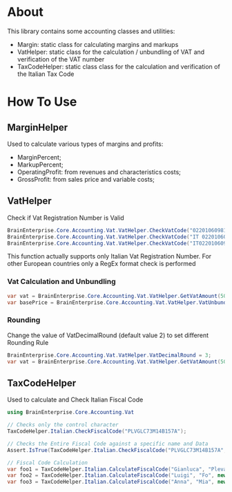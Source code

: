 # About

This library contains some accounting classes and utilities:
- Margin: static class for calculating margins and markups
- VatHelper: static class for the calculation / unbundling of VAT and verification of the VAT number
- TaxCodeHelper: static class class for the calculation and verification of the Italian Tax Code


# How To Use

## MarginHelper

Used to calculate various types of margins and profits:
- MarginPercent;
- MarkupPercent;
- OperatingProfit: from revenues and characteristics costs;
- GrossProfit: from sales price and variable costs;


## VatHelper

Check if Vat Registration Number is Valid
````C#
BrainEnterprise.Core.Accounting.Vat.VatHelper.CheckVatCode("02201060981");
BrainEnterprise.Core.Accounting.Vat.VatHelper.CheckVatCode("IT 02201060981");
BrainEnterprise.Core.Accounting.Vat.VatHelper.CheckVatCode("IT02201060981");
````
This function actually supports only Italian Vat Registration Number.
For other European countries only a RegEx format check is performed

### Vat Calculation and Unbundling
````C#
var vat = BrainEnterprise.Core.Accounting.Vat.VatHelper.GetVatAmount(500, 22);
var basePrice = BrainEnterprise.Core.Accounting.Vat.VatHelper.VatUnbundling(1220, 22);
````

### Rounding
Change the value of VatDecimalRound (default value 2) to set different Rounding Rule
````C#
BrainEnterprise.Core.Accounting.Vat.VatHelper.VatDecimalRound = 3;
var vat = BrainEnterprise.Core.Accounting.Vat.VatHelper.GetVatAmount(500, 22);
````

## TaxCodeHelper

Used to calculate and Check Italian Fiscal Code
````C#
using BrainEnterprise.Core.Accounting.Vat

// Checks only the control character
TaxCodeHelper.Italian.CheckFiscalCode("PLVGLC73M14B157A");

// Checks the Entire Fiscal Code against a specific name and Data
Assert.IsTrue(TaxCodeHelper.Italian.CheckFiscalCode("PLVGLC73M14B157A", "Gianluca", "Plevani", new DateTime(1973, 8, 14), 'M', "B157"));

// Fiscal Code Calculation
var foo1 = TaxCodeHelper.Italian.CalculateFiscalCode("Gianluca", "Plevani", new DateTime(1974, 8, 12), 'M', "B157");
var foo2 = TaxCodeHelper.Italian.CalculateFiscalCode("Luigi", "Fo", new DateTime(1980, 1, 1), 'M', "B157");
var foo3 = TaxCodeHelper.Italian.CalculateFiscalCode("Anna", "Mia", new DateTime(1980, 1, 1), 'F', "B157");
````